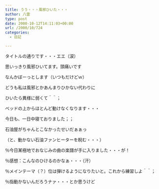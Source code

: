 ```yaml
---
title: うう・・・風邪ひいた・・・
author: 八雲
type: post
date: 2000-10-12T14:11:03+00:00
url: /2000/10/724
categories:
  - 日記

---
```

タイトルの通りです・・・エエ（涙）
  
思いっきり風邪ひいてます。頭痛いです
  
なんかぼーっとします（いつもだけどｗ）
  
どうも私は風邪とかあんまりひかない代わりに
  
ひいたら異様に弱くて＾＾；　
  
ベッドの上からほとんど動けなくなります・・・
  
今日も、一日中寝ておりました；；
  
石油屋がちゃんとこなかったせいだぁぁっ
  
（と、動かない石油ファンヒーターを睨む・・・）

％今日某極地でおなじみの曲の楽譜が手に入りました・・・が！
  
％感想：こんなのひけるのかなぁ・・・（汗）
  
％メインテーマ（？）位は弾けるようになりたいと。これから練習しよ＾＾；
  
％指動かないんだろうナァ・・・とか思うけど